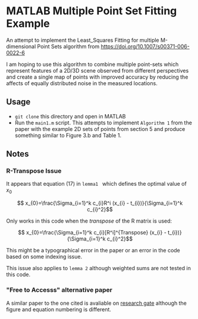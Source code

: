 # MATLAB Multiple Point Set Fitting Example

An attempt to implement the Least_Squares Fitting for multiple M-dimensional Point Sets algorithm from https://doi.org/10.1007/s00371-006-0022-6

I am hoping to use this algorithm to combine multiple point-sets which represent features of a 2D/3D scene observed from different perspectives and create a single map of points with improved accuracy by reducing the affects of equally distributed noise in the measured locations.

## Usage
* `git clone` this directory and open in MATLAB
* Run the `main1.m` script. This attempts to implement `Algorithm 1` from the paper with the example 2D sets of points from section 5 and produce something similar to Figure 3.b and Table 1.

## Notes
### R-Transpose Issue
It appears that equation (17) in `lemma1 ` which defines the optimal value of $x_{0}$

$$ x_{0}=\frac{\Sigma_{i=1}^k c_{i}R^i  (x_{i} - t_{i})}{\Sigma_{i=1}^k c_{i}^2}$$

Only works in this code when the *transpose* of the R matrix is used:

$$ x_{0}=\frac{\Sigma_{i=1}^k c_{i}[R^i]^{Transpose} (x_{i} - t_{i})}{\Sigma_{i=1}^k c_{i}^2}$$

This might be a typographical error in the paper or an error in the code based on some indexing issue.

This issue also applies to `lemma 2` although weighted sums are not tested in this code.

### "Free to Accesss" alternative paper
A similar paper to the one cited is avaliable on [research gate](https://www.researchgate.net/publication/225420764_Least-squares_fitting_of_multiple_M_-dimensional_point_sets) although the figure and equation numbering is different.



